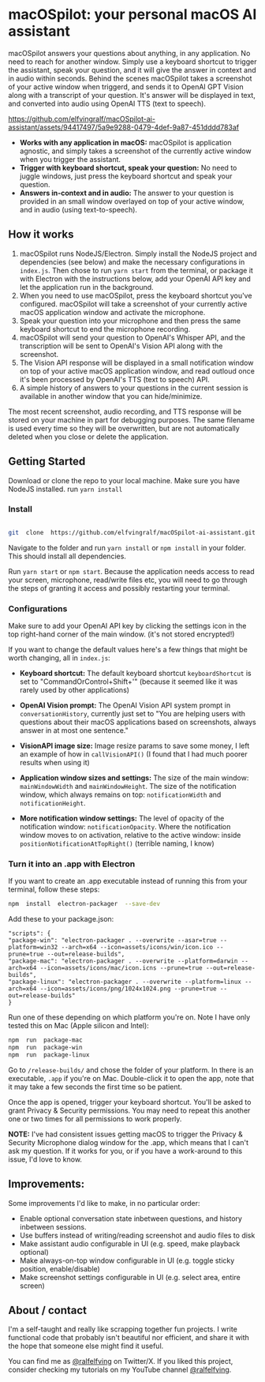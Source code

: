<!--
<meta property="og:image" content="https://github.com/elfvingralf/macOSpilot-ai-assistant/assets/94417497/7ec277fb-3c32-4e14-b8d0-04ac3fce9d53" />
<meta property="og:url" content="https://github.com/elfvingralf/macOSpilot-ai-assistant" />
<meta property="og:description" content="Your personal AI-powered macOS copilot" />
<meta property="og:title" content="macOSpilot" />
<meta name="twitter:card" content="summary_large_image">
-->

# macOSpilot: your personal macOS AI assistant

macOSpilot answers your questions about anything, in any application. No need to reach for another window. Simply use a keyboard shortcut to trigger the assistant, speak your question, and it will give the answer in context and in audio within seconds. Behind the scenes macOSpilot takes a screenshot of your active window when triggerd, and sends it to OpenAI GPT Vision along with a transcript of your question. It's answer will be displayed in text, and converted into audio using OpenAI TTS (text to speech).

https://github.com/elfvingralf/macOSpilot-ai-assistant/assets/94417497/5a9e9288-0479-4def-9a87-451dddd783af

- **Works with any application in macOS:** macOSpilot is application agnostic, and simply takes a screenshot of the currently active window when you trigger the assistant.
- **Trigger with keyboard shortcut, speak your question:** No need to juggle windows, just press the keyboard shortcut and speak your question.
- **Answers in-context and in audio:** The answer to your question is provided in an small window overlayed on top of your active window, and in audio (using text-to-speech).

## How it works

1. macOSpilot runs NodeJS/Electron. Simply install the NodeJS project and dependencies (see below) and make the necessary configurations in `index.js`. Then chose to run `yarn start` from the terminal, or package it with Electron with the instructions below, add your OpenAI API key and let the application run in the background.
2. When you need to use macOSpilot, press the keyboard shortcut you've configured. macOSpilot will take a screenshot of your currently active macOS application window and activate the microphone.
3. Speak your question into your microphone and then press the same keyboard shortcut to end the microphone recording.
4. macOSpilot will send your question to OpenAI's Whisper API, and the transcription will be sent to OpenAI's Vision API along with the screenshot.
5. The Vision API response will be displayed in a small notification window on top of your active macOS application window, and read outloud once it's been processed by OpenAI's TTS (text to speech) API.
6. A simple history of answers to your questions in the current session is available in another window that you can hide/minimize.

The most recent screenshot, audio recording, and TTS response will be stored on your machine in part for debugging purposes. The same filename is used every time so they will be overwritten, but are not automatically deleted when you close or delete the application.

## Getting Started

Download or clone the repo to your local machine. Make sure you have NodeJS installed. run `yarn install`

### Install

```bash

git  clone  https://github.com/elfvingralf/macOSpilot-ai-assistant.git

```

Navigate to the folder and run `yarn install` or `npm install` in your folder. This should install all dependencies.

Run `yarn start` or `npm start`. Because the application needs access to read your screen, microphone, read/write files etc, you will need to go through the steps of granting it access and possibly restarting your terminal.

### Configurations

Make sure to add your OpenAI API key by clicking the settings icon in the top right-hand corner of the main window. (it's not stored encrypted!)

If you want to change the default values here's a few things that might be worth changing, all in `index.js`:

- **Keyboard shortcut:** The default keyboard shortcut `keyboardShortcut` is set to "CommandOrControl+Shift+'" (because it seemed like it was rarely used by other applications)

- **OpenAI Vision prompt:** The OpenAI Vision API system prompt in `conversationHistory`, currently just set to "You are helping users with questions about their macOS applications based on screenshots, always answer in at most one sentence."

- **VisionAPI image size:** Image resize params to save some money, I left an example of how in `callVisionAPI()` (I found that I had much poorer results when using it)

- **Application window sizes and settings:** The size of the main window: `mainWindowWidth` and `mainWindowHeight`. The size of the notification window, which always remains on top: `notificationWidth` and `notificationHeight`.

- **More notification window settings:** The level of opacity of the notification window: `notificationOpacity`. Where the notification window moves to on activation, relative to the active window: inside `positionNotificationAtTopRight()` (terrible naming, I know)

### Turn it into an .app with Electron

If you want to create an .app executable instead of running this from your terminal, follow these steps:

```bash
npm  install  electron-packager  --save-dev
```

Add these to your package.json:

```
"scripts": {
"package-win": "electron-packager . --overwrite --asar=true --platform=win32 --arch=x64 --icon=assets/icons/win/icon.ico --prune=true --out=release-builds",
"package-mac": "electron-packager . --overwrite --platform=darwin --arch=x64 --icon=assets/icons/mac/icon.icns --prune=true --out=release-builds",
"package-linux": "electron-packager . --overwrite --platform=linux --arch=x64 --icon=assets/icons/png/1024x1024.png --prune=true --out=release-builds"
}
```

Run one of these depending on which platform you're on. Note I have only tested this on Mac (Apple silicon and Intel):

```bash
npm  run  package-mac
npm  run  package-win
npm  run  package-linux
```

Go to `/release-builds/` and chose the folder of your platform. In there is an executable, `.app` if you're on Mac. Double-click it to open the app, note that it may take a few seconds the first time so be patient.

Once the app is opened, trigger your keyboard shortcut. You'll be asked to grant Privacy & Security permissions. You may need to repeat this another one or two times for all permissions to work properly.

**NOTE:** I've had consistent issues getting macOS to trigger the Privacy & Security Microphone dialog window for the .app, which means that I can't ask my question. If it works for you, or if you have a work-around to this issue, I'd love to know.

## Improvements:

Some improvements I'd like to make, in no particular order:

- Enable optional conversation state inbetween questions, and history inbetween sessions.
- Use buffers instead of writing/reading screenshot and audio files to disk
- Make assistant audio configurable in UI (e.g. speed, make playback optional)
- Make always-on-top window configurable in UI (e.g. toggle sticky position, enable/disable)
- Make screenshot settings configurable in UI (e.g. select area, entire screen)

## About / contact

I'm a self-taught and really like scrapping together fun projects. I write functional code that probably isn't beautiful nor efficient, and share it with the hope that someone else might find it useful.

You can find me as [@ralfelfving](https://twitter.com/ralfelfving) on Twitter/X. If you liked this project, consider checking my tutorials on my YouTube channel [@ralfelfving](https://www.youtube.com/@ralfelfving).
